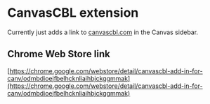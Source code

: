 # CanvasCBL extension

Currently just adds a link to [canvascbl.com](https://canvascbl.com) in the Canvas sidebar.

## Chrome Web Store link

[https://chrome.google.com/webstore/detail/canvascbl-add-in-for-canv/odmbdioejfbelhcknliaihbjckggmmak](https://chrome.google.com/webstore/detail/canvascbl-add-in-for-canv/odmbdioejfbelhcknliaihbjckggmmak)
